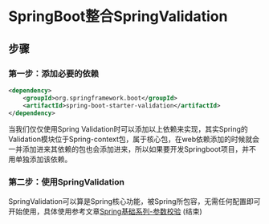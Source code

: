 # SpringBoot整合SpringValidation
## 步骤
### 第一步：添加必要的依赖
```xml
<dependency>
    <groupId>org.springframework.boot</groupId>
    <artifactId>spring-boot-starter-validation</artifactId>
</dependency>
```
当我们仅仅使用Spring Validation时可以添加以上依赖来实现，其实Spring的Validation模块位于Spring-context包，属于核心包，在web依赖添加的时候就会一并添加进来其依赖的包也会添加进来，所以如果要开发Springboot项目，并不用单独添加该依赖。
### 第二步：使用SpringValidation
SpringValidation可以算是Spring核心功能，被Spring所包容，无需任何配置即可开始使用，具体使用参考文章[Spring基础系列-参数校验](https://www.cnblogs.com/V1haoge/p/9953744.html)
(结束)